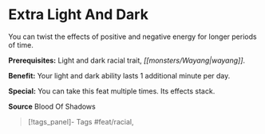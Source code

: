 ﻿---
cssclass: [feats]

---
# Extra Light And Dark

You can twist the effects of positive and negative energy for longer periods of time.

**Prerequisites:** Light and dark racial trait, _[[monsters/Wayang|wayang]]_.

**Benefit:** Your light and dark ability lasts 1 additional minute per day.

**Special:** You can take this feat multiple times. Its effects stack.

**Source** Blood Of Shadows
>[!tags_panel]- Tags
> #feat/racial, 